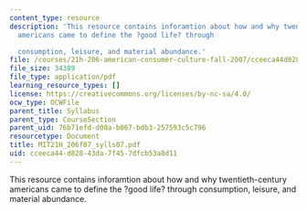 ```yaml
---
content_type: resource
description: 'This resource contains inforamtion about how and why twentieth-century
  americans came to define the ?good life? through

  consumption, leisure, and material abundance.'
file: /courses/21h-206-american-consumer-culture-fall-2007/cceeca44d82843da7f457dfcb53a8d11_MIT21H_206f07_sylls07.pdf
file_size: 34389
file_type: application/pdf
learning_resource_types: []
license: https://creativecommons.org/licenses/by-nc-sa/4.0/
ocw_type: OCWFile
parent_title: Syllabus
parent_type: CourseSection
parent_uid: 76b71efd-d00a-b067-bdb3-257593c5c796
resourcetype: Document
title: MIT21H_206f07_sylls07.pdf
uid: cceeca44-d828-43da-7f45-7dfcb53a8d11
---
```

This resource contains inforamtion about how and why twentieth-century americans came to define the ?good life? through
consumption, leisure, and material abundance.